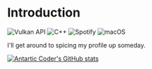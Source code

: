 # Introduction
![Vulkan API](https://img.shields.io/badge/Vulkan-AC162C.svg?style=for-the-badge&logo=vulkan&logoColor=white)
![C++](https://img.shields.io/badge/c++-%2300599C.svg?style=for-the-badge&logo=c%2B%2B&logoColor=white)
![Spotify](https://img.shields.io/badge/Spotify-1ED760?style=for-the-badge&logo=spotify&logoColor=white)
![macOS](https://img.shields.io/badge/mac%20os-000000?style=for-the-badge&logo=macos&logoColor=F0F0F0)

I'll get around to spicing my profile up someday.

[![Antartic Coder's GitHub stats](https://github-readme-stats.vercel.app/api?username=AntarticCoder&theme=merko)](https://github.com/anuraghazra/github-readme-stats)

<!---
AntarticCoder/AntarticCoder is a ✨ special ✨ repository because its `README.md` (this file) appears on your GitHub profile.
You can click the Preview link to take a look at your changes.
--->
